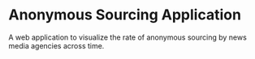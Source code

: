 # Anonymous Sourcing Application 

A web application to visualize the rate of anonymous sourcing by news media agencies across time. 
